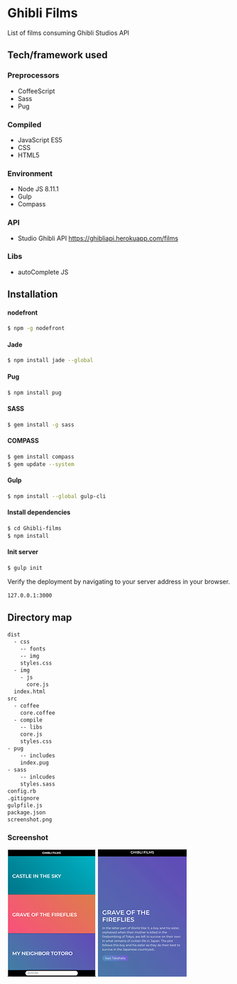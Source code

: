 # Ghibli Films

List of films consuming Ghibli Studios API

## Tech/framework used
### Preprocessors
  - CoffeeScript
  - Sass
  - Pug
### Compiled
  - JavaScript ES5
  - CSS
  - HTML5
### Environment
  - Node JS 8.11.1
  - Gulp
  - Compass
### API
  - Studio Ghibli API https://ghibliapi.herokuapp.com/films
### Libs
  - autoComplete JS
## Installation

#### nodefront
  ```sh
$ npm -g nodefront
```
#### Jade
  ```sh
$ npm install jade --global
```

#### Pug
  ```sh
$ npm install pug
```
#### SASS
  ```sh
$ gem install -g sass
```
#### COMPASS
  ```sh
$ gem install compass
$ gem update --system
```
#### Gulp
  ```sh
$ npm install --global gulp-cli
```

#### Install dependencies
  ```sh
 $ cd Ghibli-films
$ npm install
```

#### Init server
  ```sh
 $ gulp init
```
Verify the deployment by navigating to your server address in your browser.

  ```sh
 127.0.0.1:3000
```

## Directory map

    dist
      - css
        -- fonts
        -- img
        styles.css
      - img
        - js
          core.js
      index.html
    src
      - coffee
        core.coffee
      - compile
        -- libs
        core.js
        styles.css
    - pug
        -- includes
        index.pug
    - sass
        -- inlcudes
        styles.sass
    config.rb
    .gitignore
    gulpfile.js
    package.json
    screenshot.png

### Screenshot
  ![alt text](https://raw.githubusercontent.com/UrielLoredo/Ghibli-films/master/screenshot.jpg)
  ![alt text](https://raw.githubusercontent.com/UrielLoredo/Ghibli-films/master/screenshot-desc.jpg)